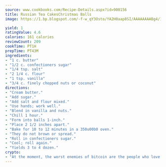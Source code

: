 ```yaml
---
source: www.cookbooks.com/Recipe-Details.aspx?id=900156
title: Russian Tea CakesChristmas Balls  
image: https://1.bp.blogspot.com/-f-w_qY3Osto/YA2H0aap8SI/AAAAAAAABg4/17myAO5s9b8JksYvWDXpYkaDlcY0g6k_gCLcBGAsYHQ/s296/3.png

yield: 1
ratingValue: 4.6
calories: 161 calories
reviewCount: 209
cookTime: PT1H
prepTime: PT43M
ingredients:
- "1 c. butter"
- "1/2 c. confectioners sugar"
- "1/4 tsp. salt"
- "2 1/4 c. flour"
- "1 tsp. vanilla"
- "3/4 c. finely chopped nuts or coconut"
directions:
- "Cream butter."
- "Add sugar."
- "Add salt and flour mixed."
- "Use hands; work well."
- "Blend in vanilla and nuts."
- "Chill 1 hour."
- "Form into balls 1-inch."
- "Place 2 1/2 inches apart."
- "Bake for 10 to 12 minutes in a 350u00b0 oven."
- "They do not brown or spread."
- "Roll in confectioners sugar."
- "Cool; roll again."
- "Yields 3 to 4 dozen."
crypto:
- "At the moment, the worst enemies of bitcoin are the people who love bitcoin."
---
```

